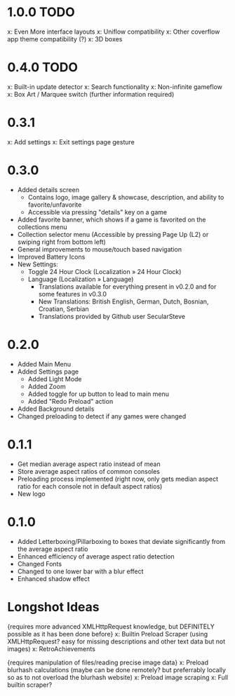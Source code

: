 # 1.0.0 TODO

x: Even More interface layouts
x: Uniflow compatibility
x: Other coverflow app theme compatibility (?)
x: 3D boxes

# 0.4.0 TODO

x: Built-in update detector
x: Search functionality
x: Non-infinite gameflow
x: Box Art / Marquee switch (further information required)

# 0.3.1

x: Add settings
x: Exit settings page gesture

# 0.3.0

- Added details screen
	- Contains logo, image gallery & showcase, description, and ability to favorite/unfavorite
	- Accessible via pressing "details" key on a game
- Added favorite banner, which shows if a game is favorited on the collections menu
- Collection selector menu (Accessible by pressing Page Up (L2) or swiping right from bottom left)
- General improvements to mouse/touch based navigation
- Improved Battery Icons
- New Settings:
	- Toggle 24 Hour Clock (Localization » 24 Hour Clock)
	- Language (Localization » Language)
		- Translations available for everything present in v0.2.0 and for some features in v0.3.0
		- New Translations: British English, German, Dutch, Bosnian, Croatian, Serbian
		- Translations provided by Github user SecularSteve

# 0.2.0

- Added Main Menu
- Added Settings page
	- Added Light Mode
	- Added Zoom
	- Added toggle for up button to lead to main menu
	- Added "Redo Preload" action
- Added Background details
- Changed preloading to detect if any games were changed

# 0.1.1

- Get median average aspect ratio instead of mean
- Store average aspect ratios of common consoles
- Preloading process implemented (right now, only gets median aspect ratio for each console not in default aspect ratios)
- New logo

# 0.1.0

- Added Letterboxing/Pillarboxing to boxes that deviate significantly from the average aspect ratio
- Enhanced efficiency of average aspect ratio detection
- Changed Fonts
- Changed to one lower bar with a blur effect
- Enhanced shadow effect

# Longshot Ideas

{requires more advanced XMLHttpRequest knowledge, but DEFINITELY possible as it has been done before}
x: Builtin Preload Scraper (using XMLHttpRequest? easy for missing descriptions and other text data but not images)
x: RetroAchievements

{requires manipulation of files/reading precise image data}
x: Preload blurhash calculations (maybe can be done remotely? but preferrably locally so as to not overload the blurhash website)
x: Preload image scraping
x: Full builtin scraper?
